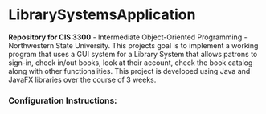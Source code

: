 # LibrarySystemsApplication

<b>Repository for CIS 3300</b> - Intermediate Object-Oriented Programming - Northwestern State University. This projects goal is to implement a working program that uses a GUI system for a Library System that allows patrons to sign-in, check in/out books, look at their account, check the book catalog along with other functionalities. This project is developed using Java and JavaFX libraries over the course of 3 weeks.

### Configuration Instructions:
